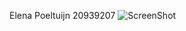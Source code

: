 Elena Poeltuijn
20939207
![ScreenShot](file:///Users/elena/Desktop/Screenshot%202022-09-15%20at%2017.33.42.png)